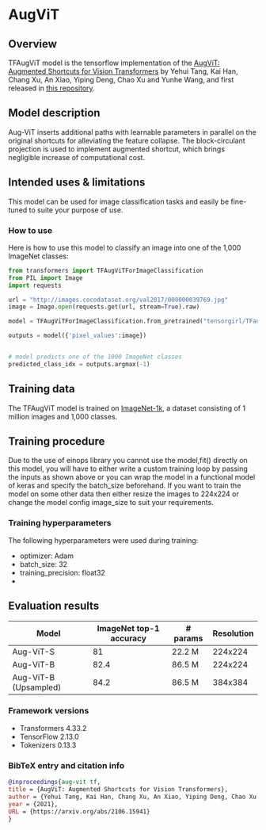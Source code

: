 <!--Copyright 2022 The HuggingFace Team. All rights reserved.

Licensed under the Apache License, Version 2.0 (the "License"); you may not use this file except in compliance with
the License. You may obtain a copy of the License at

http://www.apache.org/licenses/LICENSE-2.0

Unless required by applicable law or agreed to in writing, software distributed under the License is distributed on
an "AS IS" BASIS, WITHOUT WARRANTIES OR CONDITIONS OF ANY KIND, either express or implied. See the License for the
specific language governing permissions and limitations under the License.
-->

# AugViT

## Overview

TFAugViT model is the tensorflow implementation of the 
[AugViT: Augmented Shortcuts for Vision Transformers](https://arxiv.org/pdf/2106.15941v1.pdf) by Yehui Tang, Kai Han, Chang Xu, An Xiao, Yiping Deng, Chao Xu and Yunhe Wang, 
and first released in [this repository](https://github.com/kingcong/augvit).


## Model description

Aug-ViT inserts additional paths with learnable parameters in parallel on the original shortcuts for alleviating the feature collapse. The block-circulant projection is used to implement augmented shortcut, which brings negligible increase of computational cost.

## Intended uses & limitations

This model can be used for image classification tasks and easily be fine-tuned to suite your purpose of use.

### How to use

Here is how to use this model to classify an image into one of the 1,000 ImageNet classes:

```python
from transformers import TFAugViTForImageClassification
from PIL import Image
import requests

url = "http://images.cocodataset.org/val2017/000000039769.jpg"
image = Image.open(requests.get(url, stream=True).raw)

model = TFAugViTForImageClassification.from_pretrained("tensorgirl/TFaugvit")

outputs = model({'pixel_values':image})


# model predicts one of the 1000 ImageNet classes
predicted_class_idx = outputs.argmax(-1)
```

## Training data

The TFAugViT model is trained on [ImageNet-1k](https://huggingface.co/datasets/imagenet-1k), a dataset consisting of 1 million images and 1,000 classes. 

## Training procedure

Due to the use of einops library you cannot use the model,fit() directly on this model, you will have to either write a custom training loop by passing the inputs as shown above or you can wrap the model in a functional model of keras and specify the batch_size beforehand.
If you want to train the model on some other data then either resize the images to 224x224 or change the model config image_size to suit your requirements.


### Training hyperparameters

The following hyperparameters were used during training:
- optimizer: Adam
- batch_size: 32
- training_precision: float32
- 
## Evaluation results

| Model            | ImageNet top-1 accuracy | # params  | Resolution |
|------------------|-------------------------|-----------|------------|
| Aug-ViT-S    | 81                   | 22.2 M     | 224x224 |
| Aug-ViT-B     | 82.4                    | 86.5 M     | 224x224|
| Aug-ViT-B (Upsampled)  | 84.2                | 86.5 M | 384x384|



### Framework versions

- Transformers 4.33.2
- TensorFlow 2.13.0
- Tokenizers 0.13.3

### BibTeX entry and citation info

```bibtex
@inproceedings{aug-vit tf,
title = {AugViT: Augmented Shortcuts for Vision Transformers},
author = {Yehui Tang, Kai Han, Chang Xu, An Xiao, Yiping Deng, Chao Xu and Yunhe Wang},
year = {2021},
URL = {https://arxiv.org/abs/2106.15941}
}
```